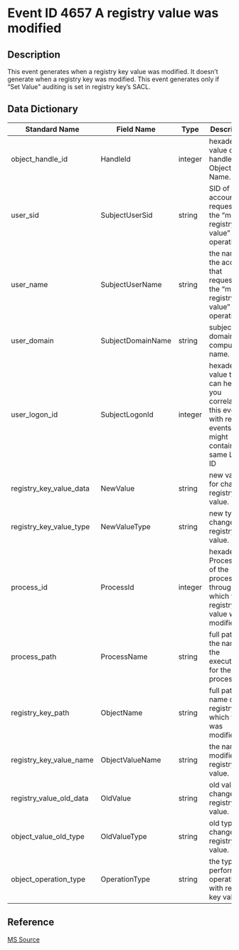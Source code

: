 # Event ID 4657 A registry value was modified

## Description

This event generates when a registry key value was modified. It doesn’t generate when a registry key was modified. This event generates only if “Set Value" auditing is set in registry key’s SACL.

## Data Dictionary

|Standard Name|Field Name|Type|Description|Sample Value|
|----------------|----------------|----------------|----------------|----------------|
|object_handle_id|HandleId|integer|hexadecimal value of a handle to Object Name.|0x54|
|user_sid|SubjectUserSid|string|SID of account that requested the “modify registry value” operation.|THEDOMAIN\TheUser|
|user_name|SubjectUserName|string|the name of the account that requested the “modify registry value” operation.|TheUser|
|user_domain|SubjectDomainName|string|subject’s domain or computer name.|THEDOMAIN|
|user_logon_id|SubjectLogonId|integer|hexadecimal value that can help you correlate this event with recent events that might contain the same Logon ID|0x364ef|
|registry_key_value_data|NewValue|string|new value for changed registry key value.|Andreas|
|registry_key_value_type|NewValueType|string|new type of changed registry key value.|REG_SZ|
|process_id|ProcessId|integer|hexadecimal Process ID of the process through which the registry key value was modified.|0xec43|
|process_path|ProcessName|string|full path and the name of the executable for the process.|C:\Windows\regedit.exe|
|registry_key_path|ObjectName|string|full path and name of the registry key which value was modified.|\REGISTRY\MACHINE|
|registry_key_value_name|ObjectValueName|string|the name of modified registry key value.|New_Name|
|registry_value_old_data|OldValue|string|old value for changed registry key value.||
|object_value_old_type|OldValueType|string|old type of changed registry key value.|REG_SZ|
|object_operation_type|OperationType|string|the type of performed operation with registry key value.|Existing registry value modified|

## Reference

[MS Source](https://github.com/MicrosoftDocs/windows-itpro-docs/blob/master/windows/security/threat-protection/auditing/event-4657.md)
